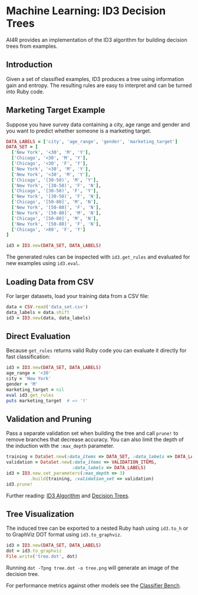 # Machine Learning: ID3 Decision Trees

AI4R provides an implementation of the ID3 algorithm for building decision trees from examples.

## Introduction

Given a set of classified examples, ID3 produces a tree using information gain and entropy. The resulting rules are easy to interpret and can be turned into Ruby code.

## Marketing Target Example

Suppose you have survey data containing a city, age range and gender and you want to predict whether someone is a marketing target.

```ruby
DATA_LABELS = ['city', 'age_range', 'gender', 'marketing_target']
DATA_SET = [
  ['New York', '<30', 'M', 'Y'],
  ['Chicago', '<30', 'M', 'Y'],
  ['Chicago', '<30', 'F', 'Y'],
  ['New York', '<30', 'M', 'Y'],
  ['New York', '<30', 'M', 'Y'],
  ['Chicago', '[30-50)', 'M', 'Y'],
  ['New York', '[30-50)', 'F', 'N'],
  ['Chicago', '[30-50)', 'F', 'Y'],
  ['New York', '[30-50)', 'F', 'N'],
  ['Chicago', '[50-80]', 'M', 'N'],
  ['New York', '[50-80]', 'F', 'N'],
  ['New York', '[50-80]', 'M', 'N'],
  ['Chicago', '[50-80]', 'M', 'N'],
  ['New York', '[50-80]', 'F', 'N'],
  ['Chicago', '>80', 'F', 'Y']
]

id3 = ID3.new(DATA_SET, DATA_LABELS)
```

The generated rules can be inspected with `id3.get_rules` and evaluated for new examples using `id3.eval`.

## Loading Data from CSV

For larger datasets, load your training data from a CSV file:

```ruby
data = CSV.read('data_set.csv')
data_labels = data.shift
id3 = ID3.new(data, data_labels)
```

## Direct Evaluation

Because `get_rules` returns valid Ruby code you can evaluate it directly for fast classification:

```ruby
id3 = ID3.new(DATA_SET, DATA_LABELS)
age_range = '<30'
city = 'New York'
gender = 'M'
marketing_target = nil
eval id3.get_rules
puts marketing_target  # => 'Y'
```

## Validation and Pruning

Pass a separate validation set when building the tree and call `prune!` to
remove branches that decrease accuracy. You can also limit the depth of the
induction with the `:max_depth` parameter.

```ruby
training = DataSet.new(:data_items => DATA_SET, :data_labels => DATA_LABELS)
validation = DataSet.new(:data_items => VALIDATION_ITEMS,
                         :data_labels => DATA_LABELS)
id3 = ID3.new.set_parameters(:max_depth => 3)
         .build(training, :validation_set => validation)
id3.prune!
```

Further reading: [ID3 Algorithm](http://en.wikipedia.org/wiki/ID3_algorithm) and [Decision Trees](http://en.wikipedia.org/wiki/Decision_tree).

## Tree Visualization

The induced tree can be exported to a nested Ruby hash using `id3.to_h` or to
GraphViz DOT format using `id3.to_graphviz`.

```ruby
id3 = ID3.new(DATA_SET, DATA_LABELS)
dot = id3.to_graphviz
File.write('tree.dot', dot)
```

Running `dot -Tpng tree.dot -o tree.png` will generate an image of the decision
tree.

For performance metrics against other models see the [Classifier Bench](classifier_bench.md).
